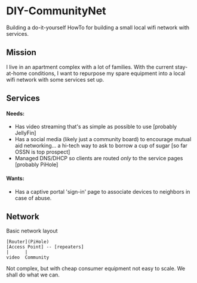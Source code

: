 # DIY-CommunityNet

Building a do-it-yourself HowTo for building a small local wifi network with services.


## **Mission**

I live in an apartment complex with a lot of families. With the current stay-at-home conditions, I want to repurpose my spare equipment into a local wifi network with some services set up.

## **Services**

#### **Needs:**
* Has video streaming that's as simple as possible to use [probably JellyFin]
* Has a social media (likely just a community board) to encourage mutual aid networking... a hi-tech way to ask to borrow a cup of sugar [so far OSSN is top prospect]
* Managed DNS/DHCP so clients are routed *only* to the service pages [probably PiHole]

#### **Wants:**
* Has a captive portal 'sign-in' page to associate devices to neighbors in case of abuse.

## Network
Basic network layout
```
[Router](PiHole)
[Access Point] -- [repeaters]
|      |
video  Community
```
Not complex, but with cheap consumer equipment not easy to scale. We shall do what we can.
